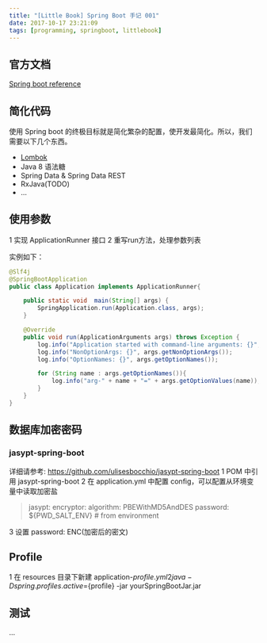 ```yaml
---
title: "[Little Book] Spring Boot 手记 001"
date: 2017-10-17 23:21:09
tags: [programming, springboot, littlebook]
---
```


## 官方文档
[Spring boot reference](https://docs.spring.io/spring-boot/docs/current/reference/htmlsingle/)

## 简化代码
使用 Spring boot 的终极目标就是简化繁杂的配置，使开发最简化。所以，我们需要以下几个东西。
- [Lombok](https://projectlombok.org/)
- Java 8 语法糖
- Spring Data & Spring Data REST
- RxJava(TODO)
- ...

## 使用参数
1 实现 ApplicationRunner 接口
2 重写run方法，处理参数列表

实例如下：

```java
@Slf4j
@SpringBootApplication
public class Application implements ApplicationRunner{

    public static void  main(String[] args) {
        SpringApplication.run(Application.class, args);
    }

    @Override
    public void run(ApplicationArguments args) throws Exception {
        log.info("Application started with command-line arguments: {}", Arrays.toString(args.getSourceArgs()));
        log.info("NonOptionArgs: {}", args.getNonOptionArgs());
        log.info("OptionNames: {}", args.getOptionNames());

        for (String name : args.getOptionNames()){
            log.info("arg-" + name + "=" + args.getOptionValues(name));
        }
    }
}
```

## 数据库加密密码
### jasypt-spring-boot
详细请参考: https://github.com/ulisesbocchio/jasypt-spring-boot
1 POM 中引用 jasypt-spring-boot
2 在 application.yml 中配置 config，可以配置从环境变量中读取加密盐
  > jasypt:
    encryptor:
      algorithm: PBEWithMD5AndDES
      password: ${PWD_SALT_ENV} # from environment

3 设置 password: ENC(加密后的密文)

## Profile
1 在 resources 目录下新建 application-${profile}.yml
2 java -Dspring.profiles.active=${profile} -jar yourSpringBootJar.jar

## 测试
...
